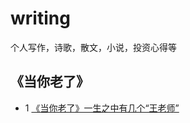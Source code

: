# writing
个人写作，诗歌，散文，小说，投资心得等
## 《当你老了》
* 1 [《当你老了》一生之中有几个“王老师”](/whenyouareold/《当你老了》一生之中有几个“王老师”.md "标题")